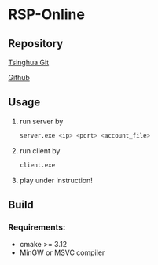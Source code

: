 # RSP-Online

## Repository

[Tsinghua Git](https://git.tsinghua.edu.cn/donghy23/extra-experiment-rsp-online)

[Github](https://github.com/FHYQ-Dong/RSP-Online)

## Usage

1. run server by

   ```bash
   server.exe <ip> <port> <account_file>
   ```
2. run client by

   ```bash
   client.exe
   ```
3. play under instruction!

## Build

### Requirements:

- cmake >= 3.12
- MinGW or MSVC compiler
